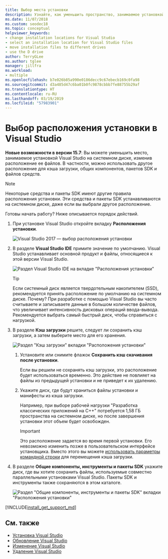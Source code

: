 ```yaml
---
title: Выбор места установки
description: Узнайте, как уменьшить пространство, занимаемое установкой Visual Studio на системном диске, переместив кэш загрузки, общие компоненты, пакеты SDK и средства на разные диски.
ms.date: 11/07/2018
ms.custom: seodec18
ms.topic: conceptual
helpviewer_keywords:
- change installation locations for Visual Studio
- select an installation location for Visual Studio files
- move installation files to different drives
- use the D drive
author: TerryGLee
ms.author: tglee
manager: jillfra
ms.workload:
- multiple
ms.openlocfilehash: b7e026b85a990e0186decc9c67ebecb169c0fa98
ms.sourcegitcommit: d3a485d47c6ba01b0fc9878cbbb7fe88755b29af
ms.translationtype: HT
ms.contentlocale: ru-RU
ms.lasthandoff: 03/19/2019
ms.locfileid: "57983901"
---
```

# <a name="select-the-installation-locations-in-visual-studio"></a>Выбор расположения установки в Visual Studio

**Новые возможности в версии 15.7**: Вы можете уменьшить место, занимаемое установкой Visual Studio на системном диске, изменив расположение ее файлов. В частности, можно использовать другое расположение для кэша загрузки, общих компонентов, пакетов SDK и файлов средств.

   > [!NOTE]
   > Некоторые средства и пакеты SDK имеют другие правила расположения установки. Эти средства и пакеты SDK устанавливаются на системном диске, даже если вы выбрали другое расположение.

Готовы начать работу? Ниже описывается порядок действий.

1. При установке Visual Studio откройте вкладку **Расположения установки**.

   ![Visual Studio 2017 — выбор расположения установки](media/vs-installation-locations.png "Выберите расположение установки.")

1. В разделе **Visual Studio IDE** примите значение по умолчанию. Visual Studio устанавливает основной продукт и файлы, относящиеся к этой версии Visual Studio.

   ![Раздел Visual Studio IDE на вкладке "Расположения установки"](media/vs-installation-locations-ide.png "Примите значение по умолчанию для раздела Visual Studio IDE на вкладке \"Расположения установки\".")

   > [!TIP]
   > Если системный диск является твердотельным накопителем (SSD), рекомендуется принять расположение по умолчанию на системном диске. Почему? При разработке с помощью Visual Studio вы часто считываете и записываете данные в большом количестве файлов, что увеличивает интенсивность дисковых операций ввода-вывода. Рекомендуется выбрать самый быстрый диск, чтобы справиться с нагрузкой.

1. В разделе **Кэш загрузки** решите, следует ли сохранить кэш загрузки, а затем выберите место для его хранения.

     ![Раздел "Кэш загрузки" вкладки "Расположения установки"](media/vs-installation-locations-cache.png "Выберите, следует ли сохранить кэш загрузки после установки, а затем укажите диск, где будут храниться файлы.")

    1. Установите или снимите флажок **Сохранить кэш скачивания после установки**.

       Если вы решили не сохранять кэш загрузки, это расположение будет использоваться временно. Это действие не повлияет на файлы из предыдущей установки и не приведет к их удалению.

    1. Укажите диск, где будут храниться файлы установки и манифесты из кэша загрузки.

        Например, при выборе рабочей нагрузки "Разработка классических приложений на C++" потребуется 1,58 ГБ пространства на системном диске, но после завершения установки этот объем будет освобожден.

       > [!IMPORTANT]
       > Это расположение задается во время первой установки. Его невозможно изменить позже в пользовательском интерфейсе установщика. Вместо этого вы можете [использовать параметры командной строки](use-command-line-parameters-to-install-visual-studio.md) для перемещения кэша загрузки.

1. В разделе **Общие компоненты, инструменты и пакеты SDK** укажите диск, где вы хотите сохранить файлы, используемые совместно параллельными установками Visual Studio. Пакеты SDK и инструменты также сохраняются в этом каталоге.

   ![Раздел "Общие компоненты, инструменты и пакеты SDK" вкладки "Расположения установки"](media/vs-installation-locations-shared.png "Укажите расположение, где вы хотите сохранить общие компоненты, инструменты и пакеты SDK.")

[!INCLUDE[install_get_support_md](includes/install_get_support_md.md)]

## <a name="see-also"></a>См. также

* [Установка Visual Studio](install-visual-studio.md)
* [Обновление Visual Studio](update-visual-studio.md)
* [Изменение Visual Studio](update-visual-studio.md)
* [Удаление Visual Studio](uninstall-visual-studio.md)
